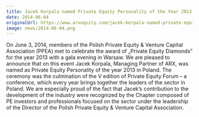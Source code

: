 ```yaml
---
title: Jacek Korpala named Private Equity Personality of the Year 2013 in Poland
date: 2014-06-04
originalUrl: https://www.arxequity.com/jacek-korpala-named-private-equity-personality-of-the-year-2013-in-poland/
image: news/2014-06-04.png
---
```


On June 3, 2014, members of the Polish Private Equity & Venture Capital Association (PPEA) met to celebrate the award of „Private Equity Diamonds” for the year 2013 with a gala evening in Warsaw. We are pleased to announce that on this event Jacek Korpala, Managing Partner of ARX, was named as Private Equity Personality of the year 2013 in Poland. The ceremony was the culmination of the V edition of Private Equity Forum – a conference, which every year brings together the leaders of the sector in Poland. We are especially proud of the fact that Jacek’s contribution to the development of the industry were recognized by the Chapter composed of PE investors and professionals focused on the sector under the leadership of the Director of the Polish Private Equity & Venture Capital Association.
